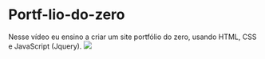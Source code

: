 # Portf-lio-do-zero
Nesse vídeo eu ensino a criar um site portfólio do zero, usando HTML, CSS e JavaScript (Jquery).
![](https://www.canva.com/design/DAEsLv4G19Y/SwQMJYIZSoYz6-D9T8oNfw/view?utm_content=DAEsLv4G19Y&utm_campaign=designshare&utm_medium=link&utm_source=publishsharelink)
